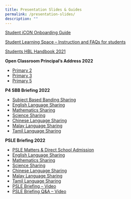 ```yaml
---
title: Presentation Slides & Guides
permalink: /presentation-slides/
description: ""
---
```

<p><a href="https://moe-shuqunpri-staging.netlify.app/files/SQPS-Student-iCON-Onboarding-Guide.pdf" target="_blank" rel="noopener noreferrer">Student iCON Onboarding Guide</a></p>
<p><a href="https://moe-shuqunpri-staging.netlify.app/files/Annexes-to-Letter-to-Parents.pdf" target="_blank" rel="noopener noreferrer">Student Learning Space &ndash; Instruction and FAQs for students</a></p>
<p><a href="https://moe-shuqunpri-staging.netlify.app/files/Students-HBL-Handbook.pdf" target="_blank" rel="noopener noreferrer">Students HBL Handbook 2021</a></p>
<p><strong>Open Classroom Principal&rsquo;s Address 2022</strong></p>
<ul>
<li><a href="https://moe-shuqunpri-staging.netlify.app/files/P2-Open-Classroom_Principals-Address.pdf" target="_blank" rel="noopener noreferrer">Primary 2</a></li>
<li><a href="https://moe-shuqunpri-staging.netlify.app/files/P3-Open-Classroom_Principals-Address.pdf" target="_blank" rel="noopener noreferrer">Primary 3</a></li>
<li><a href="https://moe-shuqunpri-staging.netlify.app/files/P5-Open-Classroom_Principals-Address.pdf" target="_blank" rel="noopener noreferrer">Primary 5</a></li>
</ul>
<p><strong>P4 SBB Briefing 2022</strong></p>
<ul>
<li><a href="https://moe-shuqunpri-staging.netlify.app/files/P4-SBB-Briefing-2022.pdf" target="_blank" rel="noopener noreferrer">Subject Based Banding Sharing</a></li>
<li><a href="https://moe-shuqunpri-staging.netlify.app/files/P4-SBB-English-Language.pdf" target="_blank" rel="noopener noreferrer">English Language Sharing</a></li>
<li><a href="https://moe-shuqunpri-staging.netlify.app/files/P4-SBB-Mathematics.pdf" target="_blank" rel="noopener noreferrer">Mathematics Sharing</a></li>
<li><a href="https://moe-shuqunpri-staging.netlify.app/files/P4-SBB-Science.pdf" target="_blank" rel="noopener noreferrer">Science Sharing</a></li>
<li><a href="https://moe-shuqunpri-staging.netlify.app/files/P4-SBB-Chinese-Language.pdf" target="_blank" rel="noopener noreferrer">Chinese Language Sharing</a></li>
<li><a href="https://moe-shuqunpri-staging.netlify.app/files/P4-SBB-Malay-Language.pdf" target="_blank" rel="noopener noreferrer">Malay Language Sharing</a></li>
<li><a href="https://moe-shuqunpri-staging.netlify.app/files/P4-SBB-Tamil-Language.pdf" target="_blank" rel="noopener noreferrer">Tamil Language Sharing</a></li>
</ul>
<p><strong>PSLE Briefing 2022</strong></p>
<ul>
<li><a href="https://shuqunpri.moe.edu.sg/wp-content/uploads/2022/02/PSLE-Matters-Direct-School-Admission-Sharing-by-Principal.pdf" target="_blank" rel="noopener noreferrer">PSLE Matters &amp; Direct School Admission</a></li>
<li><a href="https://shuqunpri.moe.edu.sg/wp-content/uploads/2022/02/PSLE-English-Language-Sharing.pdf" target="_blank" rel="noopener noreferrer">English Language Sharing</a></li>
<li><a href="https://shuqunpri.moe.edu.sg/wp-content/uploads/2022/02/PSLE-Mathematics-Sharing.pdf" target="_blank" rel="noopener noreferrer">Mathematics Sharing</a></li>
<li><a href="https://shuqunpri.moe.edu.sg/wp-content/uploads/2022/02/PSLE-Science-Sharing.pdf" target="_blank" rel="noopener noreferrer">Science Sharing</a></li>
<li><a href="https://shuqunpri.moe.edu.sg/wp-content/uploads/2022/02/PSLE-Chinese-Language-Sharing.pdf" target="_blank" rel="noopener noreferrer">Chinese Language Sharing</a></li>
<li><a href="https://shuqunpri.moe.edu.sg/wp-content/uploads/2022/02/PSLE-Malay-Language-Sharing.pdf" target="_blank" rel="noopener noreferrer">Malay Language Sharing</a></li>
<li><a href="https://shuqunpri.moe.edu.sg/wp-content/uploads/2022/02/PSLE-Tamil-Language-Sharing.pdf" target="_blank" rel="noopener noreferrer">Tamil Language Sharing</a></li>
<li><a href="https://youtu.be/mPPvNy1mE64" target="_blank" rel="noopener noreferrer">PSLE Briefing &ndash; Video</a></li>
<li><a href="https://youtu.be/YGxpuLq2OGU" target="_blank" rel="noopener noreferrer">PSLE Briefing Q&amp;A &ndash; Video</a></li>
</ul>